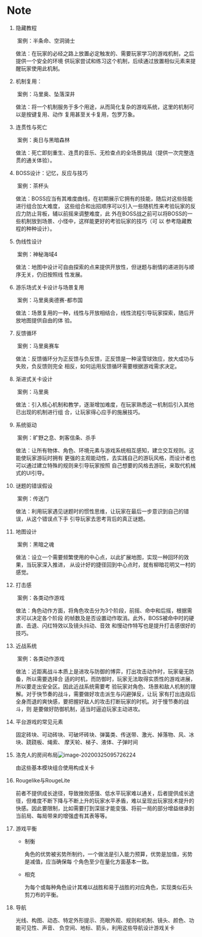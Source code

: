 # Note

1. 隐藏教程

   ​	案例：半条命、空洞骑士

   ​	做法：在玩家的必经之路上放置必定触发的、需要玩家学习的游戏机制，之后提供一个安全的环境	供玩家尝试和练习这个机制，后续通过放置相似元素来提醒玩家使用此机制。

2. 机制复用：

   ​	案例：马里奥、坠落深井

   ​	做法：将一个机制服务于多个用途，从而简化复杂的游戏系统，这里的机制可以是按键复用、动作	复用甚至关卡复用，包罗万象。

3. 连贯性与死亡

   ​	案例：奥日与黑暗森林

   ​	做法：死亡即刻重生、连贯的音乐、无检查点的全场景挑战（提供一次完整连贯的通关体验）。

4. BOSS设计：记忆，反应与技巧

   ​	案例：茶杯头

   ​	做法：BOSS应当有其难度曲线，在初期展示它拥有的技能，随后对这些技能进行组合加大难度，	这些组合和出招顺序可以引入一些随机性来考验玩家的反应力防止背板，辅以前摇来调整难度，此	外在BOSS战之前可以将BOSS的一些机制放到场景、小怪中，这样能更好的考验玩家的技巧（可	以	参考隐藏教程的种种设计）。	

5. 伪线性设计

   ​	案例：神秘海域4

   ​	做法：地图中设计可自由探索的点来提供开放性，但谜题与剧情的递进则与顺序无关，仍旧按照线	性发展。

6. 游乐场式关卡设计与场景复用

   ​	案例：马里奥奥德赛-都市国

   ​	做法：场景复用的一种，线性与开放相结合，线性流程引导玩家探索，随后开放地图提供自由的体  	验。

7. 反馈循环

   ​	案例：马里奥赛车

   ​	做法：反馈循环分为正反馈与负反馈，正反馈是一种滚雪球效应，放大成功与失败，负反馈则完全	相反，如何运用反馈循环需要根据游戏需求决定。

8. 渐进式关卡设计

   ​	案例：马里奥

   ​	做法：引入核心机制和教学，逐渐增加难度，在玩家熟悉这一机制后引入其他已出现的机制进行组	合，让玩家得心应手的施展技巧。

9. 系统驱动

   ​	案例：旷野之息、刺客信条、杀手

   ​	做法：让所有物体、角色、环境元素与游戏系统相互感知，建立交互规则。这能使玩家游玩时拥有 	更强的主观能动性，去实践自己的游玩风格，而设计者也可以通过建立特殊的规则来引导玩家按照	自己想要的风格去游玩，来取代机械式的UI引导。

10. 谜题的错误假设

    ​	案例：传送门

    ​	做法：利用玩家遇见谜题时的惯性思维，让玩家在最后一步意识到自己的错误，从这个错误点下手	引导玩家去思考背后的真正谜题。

11. 地图设计

    ​	案例：黑暗之魂

    ​	做法：设立一个需要频繁使用的中心点，以此扩展地图，实现一种回环的效果，当玩家深入推进，	从设计好的捷径回到中心点时，就有柳暗花明又一村的感觉。

12. 打击感

    ​	案例：各类动作游戏

    ​	做法：角色动作方面，将角色攻击分为3个阶段，前摇、命中和后摇，根据需求可以决定各个阶段	的帧数及是否设置动作取消。此外，BOSS被命中时的硬直、击退、闪红特效以及镜头抖动、音效	和慢动作特写也是提升打击感很好的技巧。

13. 近战系统

    ​	案例：各类动作游戏

    ​	做法：近距离战斗本质上是进攻与防御的博弈，打出攻击动作时，玩家毫无防备，所以需要选择合	适的时机，而防御时，玩家无法取得实质性的游戏进展，所以要走出安全区。因此近战系统需要考	验玩家对角色、场景和敌人机制的理解。对于快节奏的战斗，需要做好攻击派生与闪避弹反，让玩	家有打出连段后全身而退的爽快感，要把握好敌人的攻击打断玩家的时机。对于慢节奏的战斗，则	是要做好防御机制，适当时逼迫玩家主动进攻。

14. 平台游戏的常见元素

    ​	固定砖块、可动砖块、可破坏砖块、弹簧类、传送带、激光、掉落物、风、冰块、跷跷板、绳索、	摩天轮、梯子、液体、子弹时间

15. 洛克人的房间布局![image-20200325095726224](C:\Users\Zotaku\AppData\Roaming\Typora\typora-user-images\image-20200325095726224.png)

    由这些基本模块组合使用构成关卡

16. Rougelike与RougeLite

    前者不提供成长途径，导致挫败感强、低水平玩家难以通关，后者提供成长途径，但难度不断下降与不断上升的玩家水平矛盾，难以呈现出玩家技术提升的快感。因此要限制，比如需要打到深层才能变强、将前一局的部分增益继承到当前局、每局带来的增强虚有其表等等。

17. 游戏平衡

    - 制衡

      ​	角色的优势被劣势所制约，一个做法是引入能力预算，优势是加值，劣势是减值，应当确保每	个角色至少在量化方面基本一致。

    - 相克

      ​	为每个或每种角色设计其难以战胜和易于战胜的对应角色，实现类似石头剪刀布的平衡。

18. 导航

    ​	光线、构图、动态、特定外形提示、亮眼外观、规则和机制、镜头、颜色、功能可见性、声音、	负空间、地标、箭头，利用这些导航设计游戏关卡
